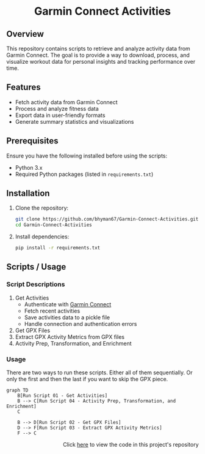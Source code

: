 <h1>
    <p align="center">Garmin Connect Activities</p>
</h1>

## Overview
This repository contains scripts to retrieve and analyze activity data from Garmin Connect. The goal is to provide a way to download, process, and visualize workout data for personal insights and tracking performance over time.

## Features
- Fetch activity data from Garmin Connect
- Process and analyze fitness data
- Export data in user-friendly formats
- Generate summary statistics and visualizations

## Prerequisites
Ensure you have the following installed before using the scripts:
- Python 3.x
- Required Python packages (listed in `requirements.txt`)

## Installation
1. Clone the repository:
   ```sh
   git clone https://github.com/bhyman67/Garmin-Connect-Activities.git
   cd Garmin-Connect-Activities
   ```
2. Install dependencies:
   ```sh
   pip install -r requirements.txt
   ```

## Scripts / Usage

### Script Descriptions
1. Get Activities
   - Authenticate with [Garmin Connect](https://pypi.org/project/garminconnect/)
   - Fetch recent activities
   - Save activities data to a pickle file
   - Handle connection and authentication errors
2. Get GPX Files
3. Extract GPX Activity Metrics from GPX files
4. Activity Prep, Transformation, and Enrichment

### Usage

There are two ways to run these scripts. Either all of them sequentially. Or only the first and then the last if you want to skip the GPX piece. 

```mermaid
graph TD
    B[Run Script 01 - Get Activities]
    B --> C[Run Script 04 - Activity Prep, Transformation, and Enrichment]
    C

    B --> D[Run Script 02 - Get GPX Files]
    D --> F[Run Script 03 - Extract GPX Activity Metrics]
    F --> C
```

<p align="right">Click <a href="https://github.com/bhyman67/Garmin-Connect-Activities">here</a> to view the code in this project's repository<p>